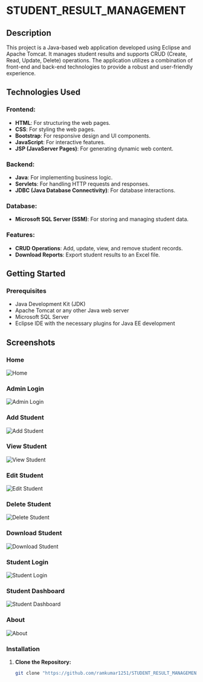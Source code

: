 # STUDENT_RESULT_MANAGEMENT

## Description

This project is a Java-based web application developed using Eclipse and Apache Tomcat. It manages student results and supports CRUD (Create, Read, Update, Delete) operations. The application utilizes a combination of front-end and back-end technologies to provide a robust and user-friendly experience.

## Technologies Used

### Frontend:
- **HTML**: For structuring the web pages.
- **CSS**: For styling the web pages.
- **Bootstrap**: For responsive design and UI components.
- **JavaScript**: For interactive features.
- **JSP (JavaServer Pages)**: For generating dynamic web content.

### Backend:
- **Java**: For implementing business logic.
- **Servlets**: For handling HTTP requests and responses.
- **JDBC (Java Database Connectivity)**: For database interactions.

### Database:
- **Microsoft SQL Server (SSM)**: For storing and managing student data.

### Features:
- **CRUD Operations**: Add, update, view, and remove student records.
- **Download Reports**: Export student results to an Excel file.

## Getting Started

### Prerequisites

- Java Development Kit (JDK)
- Apache Tomcat or any other Java web server
- Microsoft SQL Server
- Eclipse IDE with the necessary plugins for Java EE development

## Screenshots

### Home
![Home](https://github.com/ramkumar1251/STUDENT_RESULT_MANAGEMENT/raw/main/images/home.png)

### Admin Login
![Admin Login](https://github.com/ramkumar1251/STUDENT_RESULT_MANAGEMENT/raw/main/images/adminLogin.png)

### Add Student
![Add Student](https://github.com/ramkumar1251/STUDENT_RESULT_MANAGEMENT/raw/main/images/addStudent.png)

### View Student
![View Student](https://github.com/ramkumar1251/STUDENT_RESULT_MANAGEMENT/raw/main/images/viewStudent.png)

### Edit Student
![Edit Student](https://github.com/ramkumar1251/STUDENT_RESULT_MANAGEMENT/raw/main/images/editStudent.png)

### Delete Student
![Delete Student](https://github.com/ramkumar1251/STUDENT_RESULT_MANAGEMENT/raw/main/images/deleteStudent.png)

### Download Student
![Download Student](https://github.com/ramkumar1251/STUDENT_RESULT_MANAGEMENT/raw/main/images/downloadStudent.png)

### Student Login
![Student Login](https://github.com/ramkumar1251/STUDENT_RESULT_MANAGEMENT/raw/main/images/studentLogin.png)

### Student Dashboard
![Student Dashboard](https://github.com/ramkumar1251/STUDENT_RESULT_MANAGEMENT/raw/main/images/studentDashboard.png)

### About
![About](https://github.com/ramkumar1251/STUDENT_RESULT_MANAGEMENT/raw/main/images/about.png)







### Installation

1. **Clone the Repository:**
   ```sh
   git clone "https://github.com/ramkumar1251/STUDENT_RESULT_MANAGEMENT.git"

